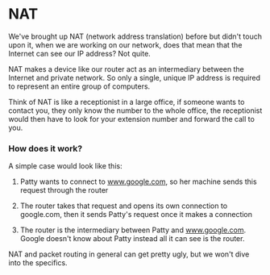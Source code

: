 #   NAT

We've brought up NAT (network address translation) before but didn't touch upon it, when we are working on our network, does that mean that the Internet can see our IP address? Not quite.

NAT makes a device like our router act as an intermediary between the Internet and private network. So only a single, unique IP address is required to represent an entire group of computers.

Think of NAT is like a receptionist in a large office, if someone wants to contact you, they only know the number to the whole office, the receptionist would then have to look for your extension number and forward the call to you.


### How does it work?



A simple case would look like this:

1. Patty wants to connect to www.google.com, so her machine sends this request through the router

2. The router takes that request and opens its own connection to google.com, then it sends Patty's request once it makes a connection

3. The router is the intermediary between Patty and www.google.com. Google doesn't know about Patty instead all it can see is the router.


NAT and packet routing in general can get pretty ugly, but we won't dive into the specifics.